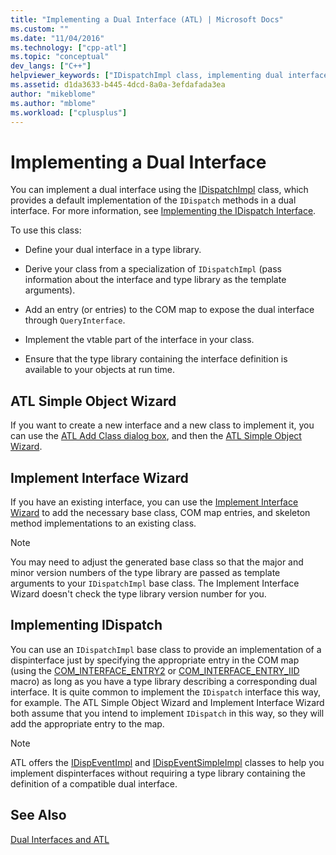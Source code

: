 ```yaml
---
title: "Implementing a Dual Interface (ATL) | Microsoft Docs"
ms.custom: ""
ms.date: "11/04/2016"
ms.technology: ["cpp-atl"]
ms.topic: "conceptual"
dev_langs: ["C++"]
helpviewer_keywords: ["IDispatchImpl class, implementing dual interfaces", "dual interfaces, implementing"]
ms.assetid: d1da3633-b445-4dcd-8a0a-3efdafada3ea
author: "mikeblome"
ms.author: "mblome"
ms.workload: ["cplusplus"]
---
```

# Implementing a Dual Interface
You can implement a dual interface using the [IDispatchImpl](../atl/reference/idispatchimpl-class.md) class, which provides a default implementation of the `IDispatch` methods in a dual interface. For more information, see [Implementing the IDispatch Interface](/previous-versions/windows/desktop/automat/implementing-the-idispatch-interface).  
  
 To use this class:  
  
-   Define your dual interface in a type library.  
  
-   Derive your class from a specialization of `IDispatchImpl` (pass information about the interface and type library as the template arguments).  
  
-   Add an entry (or entries) to the COM map to expose the dual interface through `QueryInterface`.  
  
-   Implement the vtable part of the interface in your class.  
  
-   Ensure that the type library containing the interface definition is available to your objects at run time.  
  
## ATL Simple Object Wizard  
 If you want to create a new interface and a new class to implement it, you can use the [ATL Add Class dialog box](../ide/add-class-dialog-box.md), and then the [ATL Simple Object Wizard](../atl/reference/atl-simple-object-wizard.md).  
  
## Implement Interface Wizard  
 If you have an existing interface, you can use the [Implement Interface Wizard](../atl/reference/adding-a-new-interface-in-an-atl-project.md) to add the necessary base class, COM map entries, and skeleton method implementations to an existing class.  
  
> [!NOTE]
>  You may need to adjust the generated base class so that the major and minor version numbers of the type library are passed as template arguments to your `IDispatchImpl` base class. The Implement Interface Wizard doesn't check the type library version number for you.  
  
## Implementing IDispatch  
 You can use an `IDispatchImpl` base class to provide an implementation of a dispinterface just by specifying the appropriate entry in the COM map (using the [COM_INTERFACE_ENTRY2](reference/com-interface-entry-macros.md#com_interface_entry2) or [COM_INTERFACE_ENTRY_IID](reference/com-interface-entry-macros.md#com_interface_entry_iid) macro) as long as you have a type library describing a corresponding dual interface. It is quite common to implement the `IDispatch` interface this way, for example. The ATL Simple Object Wizard and Implement Interface Wizard both assume that you intend to implement `IDispatch` in this way, so they will add the appropriate entry to the map.  
  
> [!NOTE]
>  ATL offers the [IDispEventImpl](../atl/reference/idispeventimpl-class.md) and [IDispEventSimpleImpl](../atl/reference/idispeventsimpleimpl-class.md) classes to help you implement dispinterfaces without requiring a type library containing the definition of a compatible dual interface.  
  
## See Also  
 [Dual Interfaces and ATL](../atl/dual-interfaces-and-atl.md)

